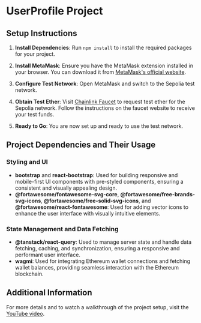 # UserProfile Project

## Setup Instructions

1. **Install Dependencies**: Run `npm install` to install the required packages for your project.

2. **Install MetaMask**: Ensure you have the MetaMask extension installed in your browser. You can download it from [MetaMask's official website](https://metamask.io/download.html).

3. **Configure Test Network**: Open MetaMask and switch to the Sepolia test network.

4. **Obtain Test Ether**: Visit [Chainlink Faucet](https://faucets.chain.link/) to request test ether for the Sepolia network. Follow the instructions on the faucet website to receive your test funds.

5. **Ready to Go**: You are now set up and ready to use the test network.

## Project Dependencies and Their Usage

### Styling and UI
- **bootstrap** and **react-bootstrap**: Used for building responsive and mobile-first UI components with pre-styled components, ensuring a consistent and visually appealing design.
- **@fortawesome/fontawesome-svg-core**, **@fortawesome/free-brands-svg-icons**, **@fortawesome/free-solid-svg-icons**, and **@fortawesome/react-fontawesome**: Used for adding vector icons to enhance the user interface with visually intuitive elements.

### State Management and Data Fetching
- **@tanstack/react-query**: Used to manage server state and handle data fetching, caching, and synchronization, ensuring a responsive and performant user interface.
- **wagmi**: Used for integrating Ethereum wallet connections and fetching wallet balances, providing seamless interaction with the Ethereum blockchain.


## Additional Information
For more details and to watch a walkthrough of the project setup, visit the [YouTube video](https://www.youtube.com/watch?v=TdtkNmrfHQU).

